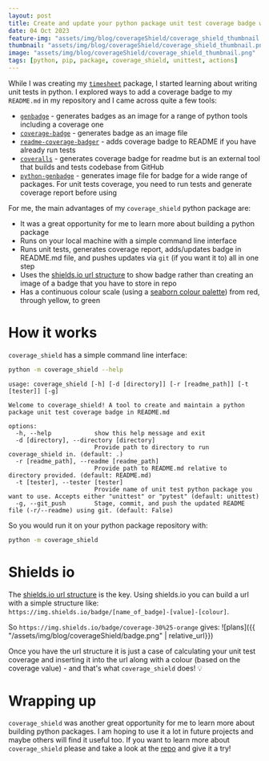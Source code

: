```yaml
---
layout: post
title: Create and update your python package unit test coverage badge with coverage_shield
date: 04 Oct 2023
feature-img: "assets/img/blog/coverageShield/coverage_shield_thumbnail.png"
thumbnail: "assets/img/blog/coverageShield/coverage_shield_thumbnail.png"
image: "assets/img/blog/coverageShield/coverage_shield_thumbnail.png" 
tags: [python, pip, package, coverage_shield, unittest, actions]
---
```


While I was creating my [`timesheet`](https://josephcrispell.github.io/2023/07/11/timesheet.html) package, I started learning about writing unit tests in python. I explored ways to add a coverage badge to my `README.md` in my repository and I came across quite a few tools:

- [`genbadge`](https://smarie.github.io/python-genbadge/) - generates badges as an image for a range of python tools including a coverage one
- [`coverage-badge`](https://pypi.org/project/coverage-badge/) - generates badge as an image file
- [`readme-coverage-badger`](https://pypi.org/project/readme-coverage-badger/) - adds coverage badge to README if you have already run tests
- [`coveralls`](https://coveralls.io/) - generates coverage badge for readme but is an external tool that builds and tests codebase from GitHub
- [`python-genbadge`](https://smarie.github.io/python-genbadge/) - generates image file for badge for a wide range of packages. For unit tests coverage, you need to run tests and generate coverage report before using

For me, the main advantages of my `coverage_shield` python package are:

- It was a great opportunity for me to learn more about building a python package
- Runs on your local machine with a simple command line interface
- Runs unit tests, generates coverage report, adds/updates badge in README.md file, and pushes updates via `git` (if you want it to) all in one step
- Uses the [shields.io url structure](https://shields.io/badges) to show badge rather than creating an image of a badge that you have to store in repo
- Has a continuous colour scale (using a [seaborn colour palette](https://seaborn.pydata.org/tutorial/color_palettes.html)) from red, through yellow, to green

# How it works

`coverage_shield` has a simple command line interface:
```bash
python -m coverage_shield --help
```
```
usage: coverage_shield [-h] [-d [directory]] [-r [readme_path]] [-t [tester]] [-g]

Welcome to coverage_shield! A tool to create and maintain a python package unit test coverage badge in README.md

options:
  -h, --help            show this help message and exit
  -d [directory], --directory [directory]
                        Provide path to directory to run coverage_shield in. (default: .)
  -r [readme_path], --readme [readme_path]
                        Provide path to README.md relative to directory provided. (default: README.md)
  -t [tester], --tester [tester]
                        Provide name of unit test python package you want to use. Accepts either "unittest" or "pytest" (default: unittest)
  -g, --git_push        Stage, commit, and push the updated README file (-r/--readme) using git. (default: False)
  ```

So you would run it on your python package repository with:
```bash
python -m coverage_shield
```

# Shields io

The [shields.io url structure](https://shields.io/badges) is the key. Using shields.io you can build a url with a simple structure like: `https://img.shields.io/badge/[name_of_badge]-[value]-[colour]`.

So `https://img.shields.io/badge/coverage-30%25-orange` gives: ![plans]({{ "/assets/img/blog/coverageShield/badge.png" | relative_url}})

Once you have the url structure it is just a case of calculating your unit test coverage and inserting it into the url along with a colour (based on the coverage value) - and that's what `coverage_shield` does! 💡

# Wrapping up

`coverage_shield` was another great opportunity for me to learn more about building python packages. I am hoping to use it a lot in future projects and maybe others will find it useful too. If you want to learn more about `coverage_shield` please and take a look at the [repo](https://github.com/JosephCrispell/coverage_shield) and give it a try!
